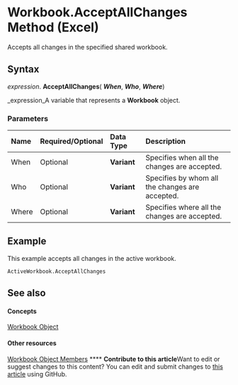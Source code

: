 
# Workbook.AcceptAllChanges Method (Excel)

Accepts all changes in the specified shared workbook.


## Syntax

 _expression_. **AcceptAllChanges**( **_When_**,  **_Who_**,  **_Where_**)

 _expression_A variable that represents a  **Workbook** object.


### Parameters



|**Name**|**Required/Optional**|**Data Type**|**Description**|
|:-----|:-----|:-----|:-----|
|When|Optional| **Variant**|Specifies when all the changes are accepted.|
|Who|Optional| **Variant**|Specifies by whom all the changes are accepted.|
|Where|Optional| **Variant**|Specifies where all the changes are accepted.|

## Example

This example accepts all changes in the active workbook.


```
ActiveWorkbook.AcceptAllChanges
```


## See also


#### Concepts


 [Workbook Object](8c00aa60-c974-eed3-0812-3c9625eb0d4c.md)
#### Other resources


 [Workbook Object Members](dce102a3-25de-3ff4-2ce5-bc56e08baca7.md)
****   **Contribute to this article**Want to edit or suggest changes to this content? You can edit and submit changes to  [this article](https://github.com/jhershey00/VBA_Excel_Test/OpenXMLCon/articles/8d8572a9-1231-c8ef-0707-72b8b5109066.md) using GitHub.

